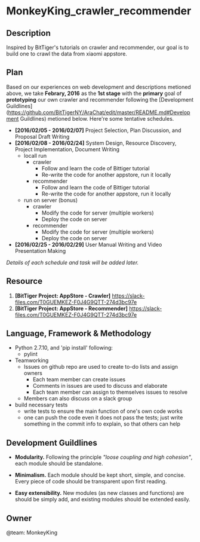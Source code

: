 # MonkeyKing_crawler_recommender

Description
-----------

Inspired by BitTiger's tutorials on crawler and recommender, our goal is to build one to crawl the data from xiaomi appstore.

Plan
----

Based on our experiences on web development and descriptions metioned above, we take __Febrary, 2016__ as the __1st stage__ with the __primary__ goal of __prototyping__ our own crawler and recommender following the [Development Guildlines](https://github.com/BitTigerNY/AraChat/edit/master/README.md#Development Guildlines) metioned below. Here're some tentative schedules.

* __[2016/02/05 - 2016/02/07]__ Project Selection, Plan Discussion, and Proposal Draft Writing
* __[2016/02/08 - 2016/02/24]__ System Design, Resource Discovery, Project Implementation, Document Writing 
  * locall run
    * crawler
      * Follow and learn the code of Bittiger tutorial
      * Re-write the code for another appstore, run it locally
    * recommender
      * Follow and learn the code of Bittiger tutorial
      * Re-write the code for another appstore, run it locally
  * run on server (bonus)
    * crawler
      * Modify the code for server (multiple workers)
      * Deploy the code on server
    * recommender
      * Modify the code for server (multiple workers)
      * Deploy the code on server
* __[2016/02/25 - 2016/02/29]__ User Manual Writing and Video Presentation Making

_Details of each schedule and task will be added later._

Resource
--------

1. __[BitTiger Project: AppStore - Crawler]__ https://slack-files.com/T0GUEMKEZ-F0J4G9QTT-274d3bc97e
1. __[BitTiger Project: AppStore - Recommender]__ https://slack-files.com/T0GUEMKEZ-F0J4G9QTT-274d3bc97e

Language, Framework & Methodology
--------------------

+ Python 2.7.10, and 'pip install' following:
  + pylint
+ Teamworking
  + Issues on github repo are used to create to-do lists and assign owners
    + Each team member can create issues 
    + Comments in issues are used to discuss and elaborate
    + Each team member can assign to themselves issues to resolve
  + Members can also discuss on a slack group
+ build necessary tests
  + write tests to ensure the main function of one's own code works
  + one can push the code even it does not pass the tests; just write something in the commit info to explain, so that others can help

Development Guildlines
----------------------

- __Modularity.__ Following the principle _"loose coupling and high cohesion"_, each module should be standalone.

- __Minimalism.__ Each module should be kept short, simple, and concise. Every piece of code should be transparent upon first reading. 
- __Easy extensibility.__ New modules (as new classes and functions) are should be simply add, and existing modules should be extended easily.

Owner
-----

@team: MonkeyKing
